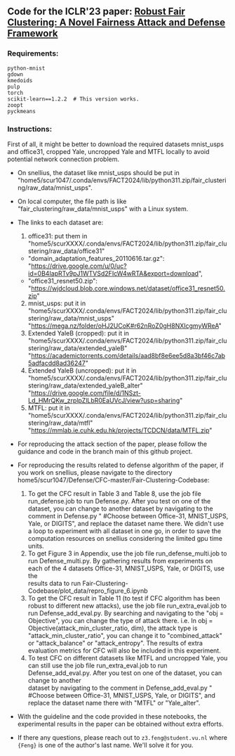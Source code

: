 ## Code for the ICLR'23 paper: [Robust Fair Clustering: A Novel Fairness Attack and Defense Framework](https://arxiv.org/pdf/2210.01953.pdf)

### Requirements:
```
python-mnist
gdown
kmedoids
pulp
torch
scikit-learn==1.2.2  # This version works.
zoopt
pyckmeans
```

### Instructions:
First of all, it might be better to download the required datasets mnist_usps and office31, cropped Yale, uncropped Yale and MTFL locally to avoid potential network connection problem. 
  - On snellius, the dataset like mnist_usps should be put in "home5/scur1047/.conda/envs/FACT2024/lib/python311.zip/fair_clustering/raw_data/mnist_usps".
  - On local computer, the file path is like "fair_clustering/raw_data/mnist_usps" with a Linux system.
  - The links to each dataset are:
    1. office31: put them in "home5/scurXXXX/.conda/envs/FACT2024/lib/python311.zip/fair_clustering/raw_data/office31"
      - "domain_adaptation_features_20110616.tar.gz": "https://drive.google.com/u/0/uc?id=0B4IapRTv9pJ1WTVSd2FIcW4wRTA&export=download",
      - "office31_resnet50.zip": "https://wjdcloud.blob.core.windows.net/dataset/office31_resnet50.zip"
    2. mnist_usps: put it in "home5/scurXXXX/.conda/envs/FACT2024/lib/python311.zip/fair_clustering/raw_data/mnist_usps"
         "https://mega.nz/folder/oHJ2UCoK#r62nRoZ0gH8NXIcgmyWReA"
    3. Extended YaleB (cropped): put it in "home5/scurXXXX/.conda/envs/FACT2024/lib/python311.zip/fair_clustering/raw_data/extended_yaleB"
         "https://academictorrents.com/details/aad8bf8e6ee5d8a3bf46c7ab5adfacdd8ad36247"
    4. Extended YaleB (uncropped): put it in "home5/scurXXXX/.conda/envs/FACT2024/lib/python311.zip/fair_clustering/raw_data/extended_yaleB_alter"
         "https://drive.google.com/file/d/1NSzt-Ld_HMrQKw_zrplpZlLbR0EaUVcJ/view?usp=sharing"
    5. MTFL: put it in "home5/scurXXXX/.conda/envs/FACT2024/lib/python311.zip/fair_clustering/raw_data/mtfl"
         "https://mmlab.ie.cuhk.edu.hk/projects/TCDCN/data/MTFL.zip"
        
- For reproducing the attack section of the paper, please follow the guidance and code in the branch main of this github project.

- For reproducing the results related to defense algorithm of the paper, if you work on snellius, please navigate to the directory home5/scur1047/Defense/CFC-master/Fair-Clustering-Codebase:
  1. To get the CFC result in Table 3 and Table 8, use the job file run_defense.job to run Defense.py. After you test on one of the dataset, you can change to another dataset by navigating to the comment in 
     Defense.py " #Choose between Office-31, MNIST_USPS, Yale, or DIGITS", and replace the dataset name there. We didn't use a loop to experiment with all dataset in one go, in order to save the computation 
     resources on snellius considering the limited gpu time units.
  2. To get Figure 3 in Appendix, use the job file run_defense_multi.job to run Defense_multi.py. By gathering results from experiments on each of the 4 datasets Office-31, MNIST_USPS, Yale, or DIGITS, use the   
     results data to run Fair-Clustering-Codebase/plot_data/repro_figure_6.ipynb
  3. To get the CFC result in Table 11 (to test if CFC algorithm has been robust to different new attacks), use the job file run_extra_eval.job to run Defense_add_eval.py. By searching and navigating to the "obj 
     = Objective", you can change the type of attack there. i.e. In obj = Objective(attack_min_cluster_ratio, dim), the attack type is "attack_min_cluster_ratio", you can change it to "combined_attack" or 
     "attack_balance" or "attack_entropy". The results of extra evaluation metrics for CFC will also be included in this experiment.
  4. To test CFC on different datasets like MTFL and uncropped Yale, you can still use the job file run_extra_eval.job to run Defense_add_eval.py. After you test on one of the dataset, you can change to another  
     dataset by navigating to the comment in Defense_add_eval.py " #Choose between Office-31, MNIST_USPS, Yale, or DIGITS", and replace the dataset name there with "MTFL" or "Yale_alter". 

- With the guideline and the code provided in these notebooks, the experimental results in the paper can be obtained without extra efforts.
- If there any questions, please reach out to ```z3.feng@student.vu.nl``` where ```{Feng}``` is one of the author's last name. We'll solve it for you.
